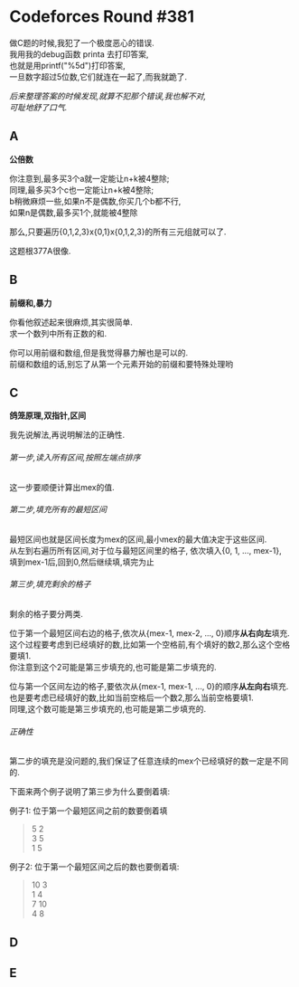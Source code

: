 # Codeforces Round #381

做C题的时候,我犯了一个极度恶心的错误.</br>
我用我的debug函数 printa 去打印答案,</br>
也就是用printf("%5d")打印答案,</br>
一旦数字超过5位数,它们就连在一起了,而我就跪了.</br>

*后来整理答案的时候发现,就算不犯那个错误,我也解不对,*</br>
*可耻地舒了口气.*

## A
**公倍数**

你注意到,最多买3个a就一定能让n+k被4整除;</br>
同理,最多买3个c也一定能让n+k被4整除;</br>
b稍微麻烦一些,如果n不是偶数,你买几个b都不行,</br>
如果n是偶数,最多买1个,就能被4整除

那么,只要遍历{0,1,2,3}x{0,1}x{0,1,2,3}的所有三元组就可以了.

这题根377A很像.

## B
**前缀和,暴力**

你看他叙述起来很麻烦,其实很简单.</br>
求一个数列中所有正数的和.</br>

你可以用前缀和数组,但是我觉得暴力解也是可以的.</br>
前缀和数组的话,别忘了从第一个元素开始的前缀和要特殊处理哟</br>

## C
**鸽笼原理,双指针,区间**

我先说解法,再说明解法的正确性.

###### 第一步,读入所有区间,按照左端点排序
这一步要顺便计算出mex的值.

###### 第二步,填充所有的最短区间
最短区间也就是区间长度为mex的区间,最小mex的最大值决定于这些区间.</br>
从左到右遍历所有区间,对于位与最短区间里的格子, 依次填入{0, 1, ..., mex-1},</br>
填到mex-1后,回到0,然后继续填,填完为止

###### 第三步,填充剩余的格子

剩余的格子要分两类.

位于第一个最短区间右边的格子,依次从{mex-1, mex-2, ..., 0}顺序**从右向左**填充.</br>
这个过程要考虑到已经填好的数,比如第一个空格前,有个填好的数2,那么这个空格要填1.</br>
你注意到这个2可能是第三步填充的,也可能是第二步填充的.

位与第一个区间左边的格子,要依次从{mex-1, mex-1, ..., 0}的顺序**从左向右**填充.</br>
也是要考虑已经填好的数,比如当前空格后一个数2,那么当前空格要填1.</br>
同理,这个数可能是第三步填充的,也可能是第二步填充的.

###### 正确性

第二步的填充是没问题的,我们保证了任意连续的mex个已经填好的数一定是不同的.

下面来两个例子说明了第三步为什么要倒着填:

例子1: 位于第一个最短区间之前的数要倒着填

> 5 2</br>
> 3 5</br>
> 1 5

例子2: 位于第一个最短区间之后的数也要倒着填:

> 10 3</br>
> 1 4</br>
> 7 10</br>
> 4 8

## D

## E
